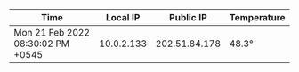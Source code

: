 | Time     | Local IP | Public IP | Temperature |
| ----------- | ----------- | ----------- | ----------- |
| Mon 21 Feb 2022 08:30:02 PM +0545      | 10.0.2.133     | 202.51.84.178  | 48.3° |
